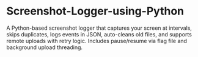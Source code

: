 # Screenshot-Logger-using-Python
A Python-based screenshot logger that captures your screen at intervals, skips duplicates, logs events in JSON, auto-cleans old files, and supports remote uploads with retry logic. Includes pause/resume via flag file and background upload threading.
